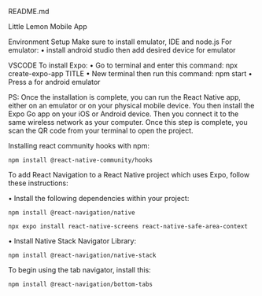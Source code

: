 README.md

Little Lemon Mobile App

Environment Setup
Make sure to install emulator, IDE and node.js
For emulator:
• install android studio then add desired device for emulator

VSCODE
To install Expo:
• Go to terminal and enter this command: npx create-expo-app TITLE
• New terminal then run this command: npm start
• Press a for android emulator

PS: Once the installation is complete, you can run the React Native app, either on an emulator or on your physical mobile device.
You then install the Expo Go app on your iOS or Android device. Then you connect it to the same wireless network as your computer. Once this step is complete, you scan the QR code from your terminal to open the project.

Installing react community hooks with npm:

    npm install @react-native-community/hooks

To add React Navigation to a React Native project which uses Expo, follow these instructions:

• Install the following dependencies within your project:

    npm install @react-navigation/native

    npx expo install react-native-screens react-native-safe-area-context

• Install Native Stack Navigator Library:

    npm install @react-navigation/native-stack

To begin using the tab navigator, install this:

    npm install @react-navigation/bottom-tabs
